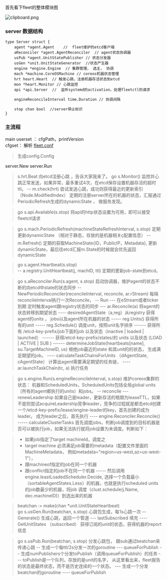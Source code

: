 首先看下fleet的整体模块图

![clipboard.png][1]

### server 数据结构
```
type Server struct {
    agent *agent.Agent    //  fleet维护的etcd客户端
    aReconciler *agent.AgentReconciler  // agent状态协调器
    usPub *agent.UnitStatePublisher // 状态分发器
    usGen *unit.UnitStateGenerator  //状态产生器
    engine *engine.Engine  // 集群管理， 选主， 协调
    mach *machine.CoreOSMachine // coreos机器状态管理
    hrt heart.Heart  // 触发心跳，注册机器存活状态到etcd
    mon *heart.Monitor // 心跳监控 
    api *api.Server  //  监听systemd的activation，处理fleetctl的请求

    engineReconcileInterval time.Duration // 协调间隔

    stop chan bool  //server停止标识
}
```

### 主流程

main
userset ： cfgPath，printVersion  
cfgset：  解析 [fleet.conf](https://github.com/coreos/fleet/blob/master/fleet.conf.sample)
> 生成config.Config

server.New
server.Run
> s.hrt.Beat   向etcd注册心跳 ，告诉大家我来了。
> go s.Monitor()  监控并心跳正常发送，如果异常，最多重试4次，在etcd保存设置机器存活的超时ttl。
-- m.check(hrt) 尝试发送心跳，成功则获得最近的更新索引（Node.ModifiedIndex）
              定期的注册server所在的机器的状态，汇报通过PeriodicRefresh生成的dynamicState ， 做服务发现。 

> go s.api.Available(s.stop)   将api的http状态设置为可用，即可以接受fleetctl请求

> go s.mach.PeriodicRefresh(machineStateRefreshInterval, s.stop)   定期更新dynamicState （相对于静态，存放的是机器相关ç配置信息）
-- m.Refresh()  定期的获取MachineState{ID，PublicIP，Metadata}, 更新dynamicState，最后往etcd汇报m.State的时候就会优先返回dynamicState
            
>  go s.agent.Heartbeat(s.stop)   
--  a.registry.UnitHeartbeat(j, machID, ttl) 定期的更新job-state到etcd。 

> go s.aReconciler.Run(s.agent, s.stop)   启动协调器，维护agent的状态不断的向etcd中state的状态同步
-- NewPeriodicReconciler(reconcileInterval, reconcile, ar.rStream)  每隔reconcileInterval执行一次Reconcile，
-- Run
--- 在eStream或者ticker到期 定时触发agent跟registry状态的同步
--- ar.Reconcile(a)    将agent的状态转移到期望状态
---- desiredAgentState（a,reg）从registry 获得agent的units ， jobs以及agent所在机器的状态
----- reg.Units() 获得所有的unit
----- reg.Schedule() 调度unit，按照unit名字排序
------ 获得所有 /etcd-key-prefix/job下面的job 以及状态（inactive | loaded | launched）
------ 获得/etcd-key-prefix/states/的 units 以及状态 (LOAD | ACTIVE  | SUB )
------ determineJobState(heartbeats[name], su.TargetMachineID, us) 根绝job最近的state 和其unit的的状态， 生成满足期望的job。
---- calculateTaskChainsForUnits （dAgentState, cAgentState）  计算出agent需要满足期望的任务链，
---- ar.launchTaskChain(tc, a) 执行任务
                            
> go s.engine.Run(s.engineReconcileInterval, s.stop)    维护coreos集群的状态： 机器和ScheduledUnits，ScheduledUnits包括全局global units（所有的agent都执行的units）和jobs。
-- reconcile
--- renewLeadership 如果自己是leader，更新存活的租期为leaseTTL，如果不是则尝试acquireLeadership竞争leader，竞争的过程就是都去etcd创建一个/etcd-key-prefix/lease/engine-leader的key，首先创建的成为leader。 成为leader之后，首先执行
---- engine.Reconciler.Reconcile()
----- calculateClusterTasks  首先调度jobs，判断job调度到的目标机器是否可以被执行job，如果无法执行就将job设置为未调度。判断如下：

> * 如果job指定了target machineId，调度之
> * target machine 必须满足job需要的metadata（配置文件里面的MachineMetadata， 例如metadata="region=us-west,az=us-west-1"），
> * 跟machineof指定的job在同一个机器
> * 跟conflict指定的job不在同一个机器
----- 然后调用engine.leastLoadedScheduler.Decide, 选择一个负载最小（sortableAgentStates.Less）的机器，也就是执行scheduled units的job数最少的机器，将job 调度（clust.schedule(j.Name, dec.machineID)）到选出来的机器

> beatchan := make(chan *unit.UnitStateHeartbeat)    
> go s.usGen.Run(beatchan, s.stop)      心跳包生成，每1s心跳一次
-- Generate() 生成心跳，返回一个管道
---  lastSubscribed 填充
---- GetUnitStates （subscribed） 获得订阅的unit的状态，获得机器的report信息
         
> go s.usPub.Run(beatchan, s.stop)     分发心跳包， 跟sub通过beatchan来传递心跳
-- 生成一个每ttl/2s分发一次的goroutine
--- queueForPublish
--  生成numPublishers个分发toPublish（调用queueForPublish）的任务
--- toPublish是一个队列，存放的是unit的名字， 从这里看出来，fleet报告的状态是最终状态，而不是历史连续的一个状态。
---  生成一个分发beatchan的goroutine
---- queueForPublish


  [1]: http://www.serfdom.cn/usr/uploads/2014/12/3607585694.png

